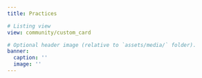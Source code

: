 ```yaml
---
title: Practices

# Listing view
view: community/custom_card

# Optional header image (relative to `assets/media/` folder).
banner:
  caption: ''
  image: ''
---
```

